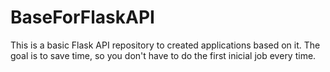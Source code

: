 # BaseForFlaskAPI
This is a basic Flask API repository to created applications based on it. The goal is to save time, so you don't have to do the first inicial job every time.
